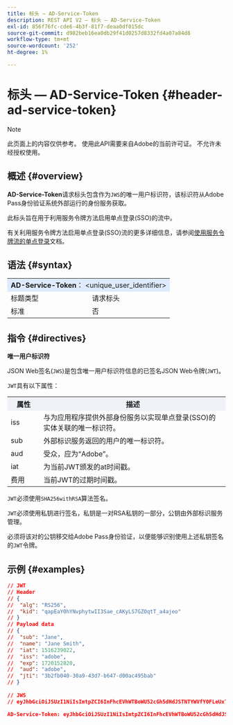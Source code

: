 ```yaml
---
title: 标头 — AD-Service-Token
description: REST API V2 — 标头 — AD-Service-Token
exl-id: 856f76fc-cde6-4b3f-81f7-deaa0df015dc
source-git-commit: d982beb16ea0db29f41d0257d8332fd4a07a84d8
workflow-type: tm+mt
source-wordcount: '252'
ht-degree: 1%

---
```


# 标头 — AD-Service-Token {#header-ad-service-token}

>[!NOTE]
>
> 此页面上的内容仅供参考。 使用此API需要来自Adobe的当前许可证。 不允许未经授权使用。

## 概述 {#overview}

<b>AD-Service-Token</b>请求标头包含作为`JWS`的唯一用户标识符，该标识符从Adobe Pass身份验证系统外部运行的身份服务获取。

此标头旨在用于利用服务令牌方法启用单点登录(SSO)的流中。

有关利用服务令牌方法启用单点登录(SSO)流的更多详细信息，请参阅[使用服务令牌流的单点登录](../../flows/single-sign-on-access-flows/rest-api-v2-single-sign-on-service-token-flows.md)文档。

## 语法 {#syntax}

<table>
   <tr>
      <td style="background-color: #DEEBFF;" colspan="2"><b>AD-Service-Token</b>： &lt;unique_user_identifier&gt;</td>
   </tr>
   <tr>
      <td>标题类型</td>
      <td>请求标头</td>
   </tr>
   <tr>
      <td>标准</td>
      <td>否</td>
   </tr>
</table>

## 指令 {#directives}

<b>唯一用户标识符</b>

JSON Web签名(`JWS`)是包含唯一用户标识符信息的已签名JSON Web令牌(`JWT`)。

`JWT`具有以下属性：

<table>
   <tr>
      <th style="background-color: #EFF2F7; width: 15%;">属性</th>
      <th style="background-color: #EFF2F7;">描述</th>
   </tr>
   <tr>
      <td>iss</td>
      <td>与为应用程序提供外部身份服务以实现单点登录(SSO)的实体关联的唯一标识符。</td>
   </tr>
   <tr>
      <td>sub</td>
      <td>外部标识服务返回的用户的唯一标识符。</td>
   </tr>
   <tr>
      <td>aud</td>
      <td>受众，应为“Adobe”。</td>
   </tr>
   <tr>
      <td>iat</td>
      <td>为当前JWT颁发的at时间戳。</td>
   </tr>
   <tr>
      <td>费用</td>
      <td>当前JWT的过期时间戳。</td>
   </tr>
</table>

`JWT`必须使用`SHA256withRSA`算法签名。

`JWT`必须使用私钥进行签名，私钥是一对RSA私钥的一部分，公钥由外部标识服务管理。

必须将该对的公钥移交给Adobe Pass身份验证，以便能够识别使用上述私钥签名的`JWT`令牌。

## 示例 {#examples}

```JSON
// JWT
// Header
// {
//  "alg": "RS256",
//  "kid": "qapEaY0hYNvphytwII3Sae_cAKyLS7GZOqtT_a4ajeo"
// }
// Payload data
// {
//  "sub": "Jane",
//  "name": "Jane Smith",
//  "iat": 1516239022,
//  "iss": "adobe",
//  "exp": 1720152820,
//  "aud": "adobe",
//  "jti": "3b2fb040-30a9-43d7-b647-d00ac495bab"
// }
 
// JWS
// eyJhbGciOiJSUzI1NiIsImtpZCI6InFhcEVhWTBoWU52cGh5dHdJSTNTYWVfY0FLeUxTN0daT3F0VF9hNGFqZW8ifQ.eyJzdWIiOiJKYW5lIiwibmFtZSI6IkphbmUgU21pdGgiLCJpYXQiOjE1MTYyMzkwMjIsImlzcyI6ImFkb2JlIiwiZXhwIjoxNzIwMTUyODIwLCJhdWQiOiJhZG9iZSIsImp0aSI6IjNiMmZiMDQwLTMwYTktNDNkNy1iNjQ3LWQwMGFjNDk1YmFiIn0.stHLZFh-635LDNjv9HRHzq912ICNCVGUS3f4RS_bAxpUiUSB6CShS2VvU4V-THEXj7d_zk1mxtPP0QM_pCrh4Vk2GaPRa856Bt_PhsfQY-_benDcB6MIoFX67qrREGncGiv7JEs3ksa-P1YvBYXolT7t52K093kFaQtICfB-aBa8danRZvUrJHjjFoILEpTbQuzxKRN6y36J3p1FZ-SfDuofHp3SnXDrWFRYyXYQnb9WFlhNBxR400-0vzTONZYd097WWy1shMw5V8TvIDvCDE5ifqk31gMdYga-N3JkcTA5QoW7Zl80UV7BhR5v14Va1IZLcbFra_UJdEzbBwW_nA

AD-Service-Token: eyJhbGciOiJSUzI1NiIsImtpZCI6InFhcEVhWTBoWU52cGh5dHdJSTNTYWVfY0FLeUxTN0daT3F0VF9hNGFqZW8ifQ.eyJzdWIiOiJKYW5lIiwibmFtZSI6IkphbmUgU21pdGgiLCJpYXQiOjE1MTYyMzkwMjIsImlzcyI6ImFkb2JlIiwiZXhwIjoxNzIwMTUyODIwLCJhdWQiOiJhZG9iZSIsImp0aSI6IjNiMmZiMDQwLTMwYTktNDNkNy1iNjQ3LWQwMGFjNDk1YmFiIn0.stHLZFh-635LDNjv9HRHzq912ICNCVGUS3f4RS_bAxpUiUSB6CShS2VvU4V-THEXj7d_zk1mxtPP0QM_pCrh4Vk2GaPRa856Bt_PhsfQY-_benDcB6MIoFX67qrREGncGiv7JEs3ksa-P1YvBYXolT7t52K093kFaQtICfB-aBa8danRZvUrJHjjFoILEpTbQuzxKRN6y36J3p1FZ-SfDuofHp3SnXDrWFRYyXYQnb9WFlhNBxR400-0vzTONZYd097WWy1shMw5V8TvIDvCDE5ifqk31gMdYga-N3JkcTA5QoW7Zl80UV7BhR5v14Va1IZLcbFra_UJdEzbBwW_nA
```
